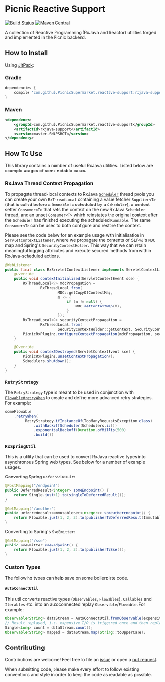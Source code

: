 # Picnic Reactive Support

[![Build Status][travisci-badge]][travisci-builds]
[![Maven Central][maven-central-badge]][maven-central-browse]

A collection of Reactive Programming (RxJava and Reactor) utilities forged and
implemented in the Picnic backend.

## How to Install

Using [JitPack][jitpack]:

### Gradle

```groovy
dependencies {
    compile 'com.github.PicnicSupermarket.reactive-support:rxjava-support:master-SNAPSHOT'
}
```

### Maven

```xml
<dependency>
    <groupId>com.github.PicnicSupermarket.reactive-support</groupId>
    <artifactId>rxjava-support</artifactId>
    <version>master-SNAPSHOT</version>
</dependency>
```

## How To Use

This library contains a number of useful RxJava utilities. Listed below are
example usages of some notable cases.

### RxJava Thread Context Propagation

To propagate thread-local contexts to RxJava [`Scheduler`][scheduler] thread
pools you can create your own `RxThreadLocal` containing a value fetcher
`Supplier<T>` (that is called before a `Runnable` is scheduled by a
`Scheduler`), a context setter `Consumer<T>` that sets the context on the new
RxJava `Scheduler` thread, and an unset `Consumer<T>` which reinstates the
original context after the `Scheduler` has finished executing the scheduled
`Runnable`. The same `Consumer<T>` can be used to both configure and restore
the context.

Please see the code below for an example usage with initialisation in
`ServletContextListener`, where we propagate the contents of SLF4J's `MDC` map
and Spring's `SecurityContextHolder`. This way that we can retain meaningful
logging attributes and execute secured methods from within RxJava-scheduled
actions.

```java
@WebListener
public final class RxServletContextListener implements ServletContextListener {
    @Override
    public void contextInitialized(ServletContextEvent sce) {
        RxThreadLocal<?> mdcPropagation =
                RxThreadLocal.from(
                        MDC::getCopyOfContextMap,
                        m -> {
                            if (m != null) {
                                MDC.setContextMap(m);
                            }
                        });
        RxThreadLocal<?> securityContextPropagation =
                RxThreadLocal.from(
                        SecurityContextHolder::getContext, SecurityContextHolder::setContext);
        PicnicRxPlugins.configureContextPropagation(mdcPropagation, securityContextPropagation);
    }

    @Override
    public void contextDestroyed(ServletContextEvent sce) {
        PicnicRxPlugins.unsetContextPropagation();
        Schedulers.shutdown();
    }
}
```

### `RetryStrategy`

The `RetryStrategy` type is meant to be used in conjunction with
[`Flowable#retryWhen`][flowable-retrywhen] to create and define more advanced
retry strategies. For example:


```java
someFlowable
    .retryWhen(
         RetryStrategy.ifInstanceOf(TooManyRequestsException.class)
             .withBackoffScheduler(Schedulers.io())
             .exponentialBackoff(Duration.ofMillis(500)
             .build())
```

### `RxSpringUtil`

This is a utility that can be used to convert RxJava reactive types into
asynchronous Spring web types. See below for a number of example usages.

Converting Spring `DeferredResult`:

```java
@PostMapping("/endpoint")
public DeferredResult<Integer> someEndpoint() {
    return Single.just(1).to(singleToDeferredResult());
}

@GetMapping("/another")
public DeferredResult<ImmutableSet<Integer>> someOtherEndpoint() {
    return Flowable.just(1, 2, 3).to(publisherToDeferredResult(ImmutableSet::copyOf));
}
```

Converting to Spring's `SseEmitter`:

```java
@GetMapping("/sse")
public SseEmitter sseEndpoint() {
    return Flowable.just(1, 2, 3).to(publisherToSse());
}
```

### Custom Types

The following types can help save on some boilerplate code.

#### `AutoConnectUtil`

This util converts reactive types (`Observables`, `Flowables`), `Callables` and
`Iterables` etc. into an autoconnected replay `Observable`/`Flowable`. For example:

```java
Observable<String> dataStream = AutoConnectUtil.fromObservable(expensiveIoObs);
// Result replayed, i.e. expensive I/O is triggered once and then replayed to all subscribers
Single<Long> count = dataStream.count();
Observable<String> mapped = dataStream.map(String::toUpperCase);
```

## Contributing

Contributions are welcome! Feel free to file an [issue][new-issue] or open a
[pull request][new-pr].

When submitting code, please make every effort to follow existing conventions
and style in order to keep the code as readable as possible.

[flowable-retrywhen]: http://reactivex.io/RxJava/2.x/javadoc/io/reactivex/Flowable.html#retryWhen-io.reactivex.functions.Function-
[jitpack]: https://jitpack.io
[maven-central-badge]: https://img.shields.io/maven-central/v/tech.picnic.reactive-support/reactive-support.svg
[maven-central-browse]: https://repo1.maven.org/maven2/tech/picnic/reactive-support
[new-issue]: https://github.com/PicnicSupermarket/reactive-support/issues/new
[new-pr]: https://github.com/PicnicSupermarket/reactive-support/compare
[scheduler]: http://reactivex.io/RxJava/2.x/javadoc/io/reactivex/Scheduler.html
[travisci-badge]: https://travis-ci.org/PicnicSupermarket/reactive-support.svg?branch=master
[travisci-builds]: https://travis-ci.org/PicnicSupermarket/reactive-support
